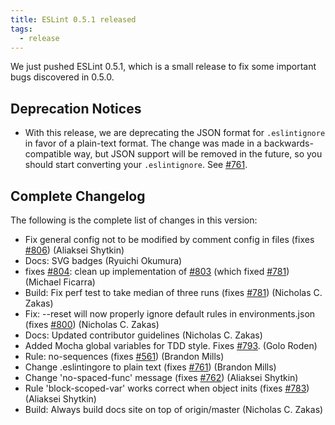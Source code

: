 ```yaml
---
title: ESLint 0.5.1 released
tags:
  - release
---
```


We just pushed ESLint 0.5.1, which is a small release to fix some important bugs discovered in 0.5.0.

## Deprecation Notices

* With this release, we are deprecating the JSON format for `.eslintignore` in favor of a plain-text format. The change was made in a backwards-compatible way, but JSON support will be removed in the future, so you should start converting your `.eslintignore`. See [#761](https://github.com/eslint/eslint/issues/761).

## Complete Changelog

The following is the complete list of changes in this version:

* Fix general config not to be modified by comment config in files (fixes [#806](https://github.com/eslint/eslint/issues/806)) (Aliaksei Shytkin)
* Docs: SVG badges (Ryuichi Okumura)
* fixes [#804](https://github.com/eslint/eslint/issues/804): clean up implementation of [#803](https://github.com/eslint/eslint/issues/803) (which fixed [#781](https://github.com/eslint/eslint/issues/781)) (Michael Ficarra)
* Build: Fix perf test to take median of three runs (fixes [#781](https://github.com/eslint/eslint/issues/781)) (Nicholas C. Zakas)
* Fix: --reset will now properly ignore default rules in environments.json (fixes [#800](https://github.com/eslint/eslint/issues/800)) (Nicholas C. Zakas)
* Docs: Updated contributor guidelines (Nicholas C. Zakas)
* Added Mocha global variables for TDD style. Fixes [#793](https://github.com/eslint/eslint/issues/793). (Golo Roden)
* Rule: no-sequences (fixes [#561](https://github.com/eslint/eslint/issues/561)) (Brandon Mills)
* Change .eslintingore to plain text (fixes [#761](https://github.com/eslint/eslint/issues/761)) (Brandon Mills)
* Change 'no-spaced-func' message (fixes [#762](https://github.com/eslint/eslint/issues/762)) (Aliaksei Shytkin)
* Rule 'block-scoped-var' works correct when object inits (fixes [#783](https://github.com/eslint/eslint/issues/783)) (Aliaksei Shytkin)
* Build: Always build docs site on top of origin/master (Nicholas C. Zakas)
